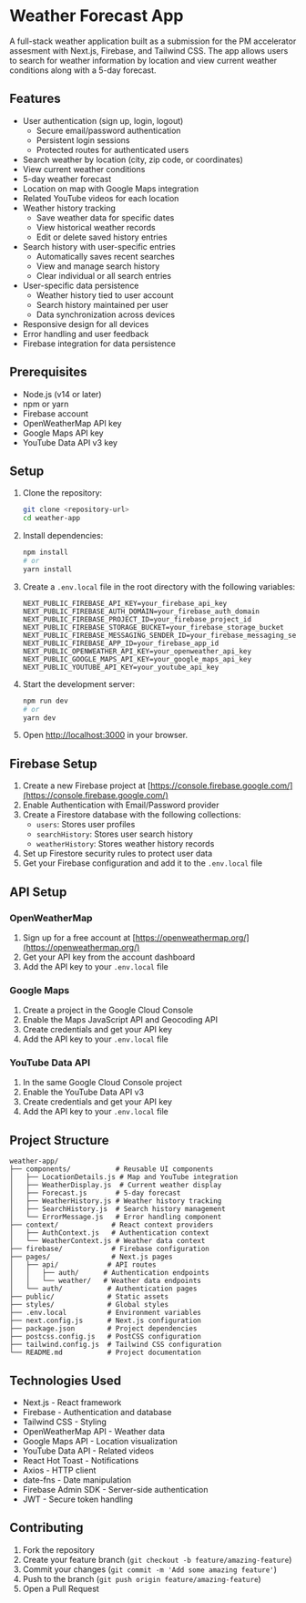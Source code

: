 # Weather Forecast App

A full-stack weather application built as a submission for the PM accelerator assesment with Next.js, Firebase, and Tailwind CSS. The app allows users to search for weather information by location and view current weather conditions along with a 5-day forecast.

## Features

- User authentication (sign up, login, logout)
  - Secure email/password authentication
  - Persistent login sessions
  - Protected routes for authenticated users
- Search weather by location (city, zip code, or coordinates)
- View current weather conditions
- 5-day weather forecast
- Location on map with Google Maps integration
- Related YouTube videos for each location
- Weather history tracking
  - Save weather data for specific dates
  - View historical weather records
  - Edit or delete saved history entries
- Search history with user-specific entries
  - Automatically saves recent searches
  - View and manage search history
  - Clear individual or all search entries
- User-specific data persistence
  - Weather history tied to user account
  - Search history maintained per user
  - Data synchronization across devices
- Responsive design for all devices
- Error handling and user feedback
- Firebase integration for data persistence

## Prerequisites

- Node.js (v14 or later)
- npm or yarn
- Firebase account
- OpenWeatherMap API key
- Google Maps API key
- YouTube Data API v3 key

## Setup

1. Clone the repository:
   ```bash
   git clone <repository-url>
   cd weather-app
   ```

2. Install dependencies:
   ```bash
   npm install
   # or
   yarn install
   ```

3. Create a `.env.local` file in the root directory with the following variables:
   ```
   NEXT_PUBLIC_FIREBASE_API_KEY=your_firebase_api_key
   NEXT_PUBLIC_FIREBASE_AUTH_DOMAIN=your_firebase_auth_domain
   NEXT_PUBLIC_FIREBASE_PROJECT_ID=your_firebase_project_id
   NEXT_PUBLIC_FIREBASE_STORAGE_BUCKET=your_firebase_storage_bucket
   NEXT_PUBLIC_FIREBASE_MESSAGING_SENDER_ID=your_firebase_messaging_sender_id
   NEXT_PUBLIC_FIREBASE_APP_ID=your_firebase_app_id
   NEXT_PUBLIC_OPENWEATHER_API_KEY=your_openweather_api_key
   NEXT_PUBLIC_GOOGLE_MAPS_API_KEY=your_google_maps_api_key
   NEXT_PUBLIC_YOUTUBE_API_KEY=your_youtube_api_key
   ```

4. Start the development server:
   ```bash
   npm run dev
   # or
   yarn dev
   ```

5. Open [http://localhost:3000](http://localhost:3000) in your browser.

## Firebase Setup

1. Create a new Firebase project at [https://console.firebase.google.com/](https://console.firebase.google.com/)
2. Enable Authentication with Email/Password provider
3. Create a Firestore database with the following collections:
   - `users`: Stores user profiles
   - `searchHistory`: Stores user search history
   - `weatherHistory`: Stores weather history records
4. Set up Firestore security rules to protect user data
5. Get your Firebase configuration and add it to the `.env.local` file

## API Setup

### OpenWeatherMap
1. Sign up for a free account at [https://openweathermap.org/](https://openweathermap.org/)
2. Get your API key from the account dashboard
3. Add the API key to your `.env.local` file

### Google Maps
1. Create a project in the Google Cloud Console
2. Enable the Maps JavaScript API and Geocoding API
3. Create credentials and get your API key
4. Add the API key to your `.env.local` file

### YouTube Data API
1. In the same Google Cloud Console project
2. Enable the YouTube Data API v3
3. Create credentials and get your API key
4. Add the API key to your `.env.local` file

## Project Structure

```
weather-app/
├── components/           # Reusable UI components
│   ├── LocationDetails.js # Map and YouTube integration
│   ├── WeatherDisplay.js  # Current weather display
│   ├── Forecast.js       # 5-day forecast
│   ├── WeatherHistory.js # Weather history tracking
│   ├── SearchHistory.js  # Search history management
│   └── ErrorMessage.js   # Error handling component
├── context/             # React context providers
│   ├── AuthContext.js   # Authentication context
│   └── WeatherContext.js # Weather data context
├── firebase/            # Firebase configuration
├── pages/               # Next.js pages
│   ├── api/            # API routes
│   │   ├── auth/      # Authentication endpoints
│   │   └── weather/   # Weather data endpoints
│   └── auth/           # Authentication pages
├── public/             # Static assets
├── styles/             # Global styles
├── .env.local          # Environment variables
├── next.config.js      # Next.js configuration
├── package.json        # Project dependencies
├── postcss.config.js   # PostCSS configuration
├── tailwind.config.js  # Tailwind CSS configuration
└── README.md           # Project documentation
```

## Technologies Used

- Next.js - React framework
- Firebase - Authentication and database
- Tailwind CSS - Styling
- OpenWeatherMap API - Weather data
- Google Maps API - Location visualization
- YouTube Data API - Related videos
- React Hot Toast - Notifications
- Axios - HTTP client
- date-fns - Date manipulation
- Firebase Admin SDK - Server-side authentication
- JWT - Secure token handling

## Contributing

1. Fork the repository
2. Create your feature branch (`git checkout -b feature/amazing-feature`)
3. Commit your changes (`git commit -m 'Add some amazing feature'`)
4. Push to the branch (`git push origin feature/amazing-feature`)
5. Open a Pull Request 